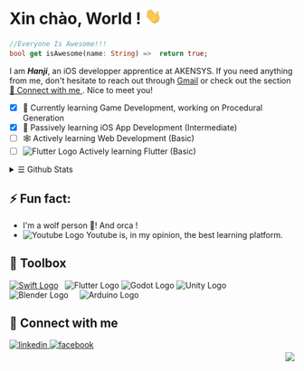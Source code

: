<h1> Xin chào, World ! <img src="https://raw.githubusercontent.com/ABSphreak/ABSphreak/master/gifs/Hi.gif" width="30px"></h1>

```dart
//Everyone Is Awesome!!!
bool get isAwesome(name: String) =>  return true;
```

I am ***Hanji***, an iOS developper apprentice at AKENSYS. If you need anything from me, don't hesitate to reach out through <a href="mailto:kaitothedraggy@gmail.com"> Gmail</a> or check out the section <a href="https://github.com/hans-min/hans-min/edit/main/README.md#-connect-with-me"> 💬 Connect with me </a>.
Nice to meet you!


- [x] 🌱 Currently learning Game Development, working on Procedural Generation 
- [x] 🍎 Passively learning iOS App Development (Intermediate) 
- [ ] :spider_web: Actively learning Web Development (Basic)
- [ ] <img src="https://cdn.worldvectorlogo.com/logos/flutter-logo.svg" alt="Flutter Logo" width="15" height="15"/>  Actively learning Flutter (Basic)

<details>
   <summary>&#9776; Github Stats</summary>
  <img src="https://github-readme-stats.vercel.app/api?username=hans-min&show_icons=true&hide_border=true"></img>
</details>

## ⚡ Fun fact:
-  I'm a wolf person 🐺! And orca !
  - <img src="https://cdn.worldvectorlogo.com/logos/youtube-3.svg" alt="Youtube Logo" width="20" height="20"/> Youtube is, in my opinion, the best learning platform.


## 🧰 Toolbox
<p>
   <a href="https://github.com/hans-min?tab=repositories&language=swift" target="_blank"><img src="https://cdn.worldvectorlogo.com/logos/swift-15.svg" alt="Swift Logo" width="50" height="50"/></a>  &nbsp;
  <img src="https://cdn.worldvectorlogo.com/logos/flutter-logo.svg" alt="Flutter Logo" width="50" height="50"/>
  <img src="https://cdn.worldvectorlogo.com/logos/godot-1.svg" alt="Godot Logo" width="80" height="80"/> 
  <img src="https://cdn.worldvectorlogo.com/logos/unity-69.svg" alt="Unity Logo" width="50" height="50"/> &nbsp; &nbsp;
  <img src="https://cdn.worldvectorlogo.com/logos/blender-2.svg" alt="Blender Logo" width="60" height="60"/> &nbsp; &nbsp;
  <img src="https://cdn.worldvectorlogo.com/logos/arduino-1.svg" alt="Arduino Logo" width="50" height="50"/> &nbsp;
</p>

## 💬 Connect with me  
<a href="https://linkedin.com/in/hans-min-4510471" target="_blank">
<img src=https://img.shields.io/badge/linkedin-%231E77B5.svg?&style=for-the-badge&logo=linkedin&logoColor=white alt=linkedin style="margin-bottom: 5px;" />
</a>
<a href="https://www.facebook.com/Hanji4510471" target="_blank">
<img src=https://img.shields.io/badge/facebook-%232E87FB.svg?&style=for-the-badge&logo=facebook&logoColor=white alt=facebook style="margin-bottom: 5px;" />
</a>  

<div align="right">
  <img src = "https://camo.githubusercontent.com/7998890254268d8ed476c9f66d3fa59d21dd354d2090036083c82af4cda2a0eb/68747470733a2f2f666f7274686562616467652e636f6d2f696d616765732f6261646765732f6275696c742d776974682d6c6f76652e737667"/>
</div>  

  

